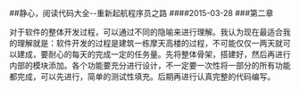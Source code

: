 ##静心，阅读代码大全--重新起航程序员之路
####2015-03-28
###第二章


<p>
	对于软件的整体开发过程，可以通过不同的隐喻来进行理解。我认为现在最适合我的理解就是：软件开发的过程是建筑一栋摩天高楼的过程，不可能仅仅一两天就可以建成，要耐心的每天的完成一定的任务量。先将整体骨架，搭建好，然后再进行内部的模块添加。各个功能要充分进行设计，不一定要一次性将一部分的所有功能都完成，可以先进行，简单的测试性填充。后期再进行认真完整的代码编写。
</p>